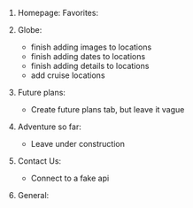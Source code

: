 1. Homepage:
    Favorites:

2. Globe:
    - finish adding images to locations
    - finish adding dates to locations
    - finish adding details to locations
    - add cruise locations

3. Future plans:
    - Create future plans tab, but leave it vague

4. Adventure so far:
    - Leave under construction

5. Contact Us:
    - Connect to a fake api

6. General:



